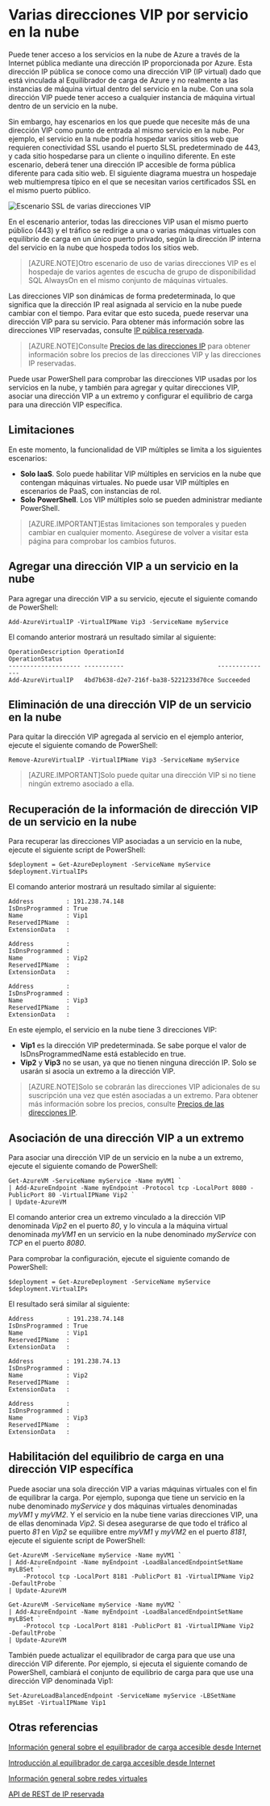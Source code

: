 <properties 
   pageTitle="Varias direcciones VIP por servicio en la nube"
   description="Información general sobre multiVIP y cómo establecer varias direcciones VIP en un servicio en la nube"
   services="load-balancer"
   documentationCenter="na"
   authors="joaoma"
   manager="adinah"
   editor="tysonn" />
<tags 
   ms.service="load-balancer"
   ms.devlang="na"
   ms.topic="article"
   ms.tgt_pltfrm="na"
   ms.workload="infrastructure-services"
   ms.date="07/23/2015"
   ms.author="joaoma" />

# Varias direcciones VIP por servicio en la nube
Puede tener acceso a los servicios en la nube de Azure a través de la Internet pública mediante una dirección IP proporcionada por Azure. Esta dirección IP pública se conoce como una dirección VIP (IP virtual) dado que está vinculada al Equilibrador de carga de Azure y no realmente a las instancias de máquina virtual dentro del servicio en la nube. Con una sola dirección VIP puede tener acceso a cualquier instancia de máquina virtual dentro de un servicio en la nube.

Sin embargo, hay escenarios en los que puede que necesite más de una dirección VIP como punto de entrada al mismo servicio en la nube. Por ejemplo, el servicio en la nube podría hospedar varios sitios web que requieren conectividad SSL usando el puerto SLSL predeterminado de 443, y cada sitio hospedarse para un cliente o inquilino diferente. En este escenario, deberá tener una dirección IP accesible de forma pública diferente para cada sitio web. El siguiente diagrama muestra un hospedaje web multiempresa típico en el que se necesitan varios certificados SSL en el mismo puerto público.

![Escenario SSL de varias direcciones VIP](./media/load-balancer-multivip/Figure1.png)

En el escenario anterior, todas las direcciones VIP usan el mismo puerto público (443) y el tráfico se redirige a una o varias máquinas virtuales con equilibrio de carga en un único puerto privado, según la dirección IP interna del servicio en la nube que hospeda todos los sitios web.

>[AZURE.NOTE]Otro escenario de uso de varias direcciones VIP es el hospedaje de varios agentes de escucha de grupo de disponibilidad SQL AlwaysOn en el mismo conjunto de máquinas virtuales.

Las direcciones VIP son dinámicas de forma predeterminada, lo que significa que la dirección IP real asignada al servicio en la nube puede cambiar con el tiempo. Para evitar que esto suceda, puede reservar una dirección VIP para su servicio. Para obtener más información sobre las direcciones VIP reservadas, consulte [IP pública reservada](../virtual-networks-reserved-public-ip).

>[AZURE.NOTE]Consulte [Precios de las direcciones IP](http://azure.microsoft.com/pricing/details/ip-addresses/) para obtener información sobre los precios de las direcciones VIP y las direcciones IP reservadas.

Puede usar PowerShell para comprobar las direcciones VIP usadas por los servicios en la nube, y también para agregar y quitar direcciones VIP, asociar una dirección VIP a un extremo y configurar el equilibrio de carga para una dirección VIP específica.

## Limitaciones

En este momento, la funcionalidad de VIP múltiples se limita a los siguientes escenarios:

- **Solo IaaS**. Solo puede habilitar VIP múltiples en servicios en la nube que contengan máquinas virtuales. No puede usar VIP múltiples en escenarios de PaaS, con instancias de rol.
- **Solo PowerShell**. Los VIP múltiples solo se pueden administrar mediante PowerShell.

>[AZURE.IMPORTANT]Estas limitaciones son temporales y pueden cambiar en cualquier momento. Asegúrese de volver a visitar esta página para comprobar los cambios futuros.


## Agregar una dirección VIP a un servicio en la nube
Para agregar una dirección VIP a su servicio, ejecute el siguiente comando de PowerShell:

    Add-AzureVirtualIP -VirtualIPName Vip3 -ServiceName myService

El comando anterior mostrará un resultado similar al siguiente:

    OperationDescription OperationId                          OperationStatus
    -------------------- -----------                          ---------------
    Add-AzureVirtualIP   4bd7b638-d2e7-216f-ba38-5221233d70ce Succeeded

## Eliminación de una dirección VIP de un servicio en la nube
Para quitar la dirección VIP agregada al servicio en el ejemplo anterior, ejecute el siguiente comando de PowerShell:

    Remove-AzureVirtualIP -VirtualIPName Vip3 -ServiceName myService

>[AZURE.IMPORTANT]Solo puede quitar una dirección VIP si no tiene ningún extremo asociado a ella.

## Recuperación de la información de dirección VIP de un servicio en la nube
Para recuperar las direcciones VIP asociadas a un servicio en la nube, ejecute el siguiente script de PowerShell:

    $deployment = Get-AzureDeployment -ServiceName myService
    $deployment.VirtualIPs

El comando anterior mostrará un resultado similar al siguiente:

    Address         : 191.238.74.148
    IsDnsProgrammed : True
    Name            : Vip1
    ReservedIPName  :
    ExtensionData   :

    Address         :
    IsDnsProgrammed :
    Name            : Vip2
    ReservedIPName  :
    ExtensionData   :

    Address         :
    IsDnsProgrammed :
    Name            : Vip3
    ReservedIPName  :
    ExtensionData   :

En este ejemplo, el servicio en la nube tiene 3 direcciones VIP:

- **Vip1** es la dirección VIP predeterminada. Se sabe porque el valor de IsDnsProgrammedName está establecido en true.
- **Vip2** y **Vip3** no se usan, ya que no tienen ninguna dirección IP. Solo se usarán si asocia un extremo a la dirección VIP.

>[AZURE.NOTE]Solo se cobrarán las direcciones VIP adicionales de su suscripción una vez que estén asociadas a un extremo. Para obtener más información sobre los precios, consulte [Precios de las direcciones IP](http://azure.microsoft.com/pricing/details/ip-addresses/).

## Asociación de una dirección VIP a un extremo
Para asociar una dirección VIP de un servicio en la nube a un extremo, ejecute el siguiente comando de PowerShell:

    Get-AzureVM -ServiceName myService -Name myVM1 `
    | Add-AzureEndpoint -Name myEndpoint -Protocol tcp -LocalPort 8080 -PublicPort 80 -VirtualIPName Vip2 `
    | Update-AzureVM

El comando anterior crea un extremo vinculado a la dirección VIP denominada *Vip2* en el puerto *80*, y lo vincula a la máquina virtual denominada *myVM1* en un servicio en la nube denominado *myService* con *TCP* en el puerto *8080*.

Para comprobar la configuración, ejecute el siguiente comando de PowerShell:

    $deployment = Get-AzureDeployment -ServiceName myService
    $deployment.VirtualIPs

El resultado será similar al siguiente:

    Address         : 191.238.74.148
    IsDnsProgrammed : True
    Name            : Vip1
    ReservedIPName  :
    ExtensionData   :

    Address         : 191.238.74.13
    IsDnsProgrammed :
    Name            : Vip2
    ReservedIPName  :
    ExtensionData   :

    Address         :
    IsDnsProgrammed :
    Name            : Vip3
    ReservedIPName  :
    ExtensionData   :

## Habilitación del equilibrio de carga en una dirección VIP específica
Puede asociar una sola dirección VIP a varias máquinas virtuales con el fin de equilibrar la carga. Por ejemplo, suponga que tiene un servicio en la nube denominado *myService* y dos máquinas virtuales denominadas *myVM1* y *myVM2*. Y el servicio en la nube tiene varias direcciones VIP, una de ellas denominada *Vip2*. Si desea asegurarse de que todo el tráfico al puerto *81* en *Vip2* se equilibre entre *myVM1* y *myVM2* en el puerto *8181*, ejecute el siguiente script de PowerShell:

    Get-AzureVM -ServiceName myService -Name myVM1 `
    | Add-AzureEndpoint -Name myEndpoint -LoadBalancedEndpointSetName myLBSet `
        -Protocol tcp -LocalPort 8181 -PublicPort 81 -VirtualIPName Vip2  -DefaultProbe `
    | Update-AzureVM

    Get-AzureVM -ServiceName myService -Name myVM2 `
    | Add-AzureEndpoint -Name myEndpoint -LoadBalancedEndpointSetName myLBSet `
        -Protocol tcp -LocalPort 8181 -PublicPort 81 -VirtualIPName Vip2  -DefaultProbe `
    | Update-AzureVM

También puede actualizar el equilibrador de carga para que use una dirección VIP diferente. Por ejemplo, si ejecuta el siguiente comando de PowerShell, cambiará el conjunto de equilibrio de carga para que use una dirección VIP denominada Vip1:

    Set-AzureLoadBalancedEndpoint -ServiceName myService -LBSetName myLBSet -VirtualIPName Vip1

## Otras referencias

[Información general sobre el equilibrador de carga accesible desde Internet](load-balancer-internet-overview.md)

[Introducción al equilibrador de carga accesible desde Internet](load-balancer-internet-getstarted.md)

[Información general sobre redes virtuales](https://msdn.microsoft.com/library/azure/jj156007.aspx)

[API de REST de IP reservada](https://msdn.microsoft.com/library/azure/dn722420.aspx)
 

<!---HONumber=August15_HO6-->